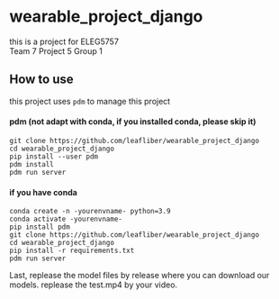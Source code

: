 # wearable_project_django

this is a project for ELEG5757  
Team 7 Project 5 Group 1

## How to use
this project uses `pdm` to manage this project

#### pdm (not adapt with conda, if you installed conda, please skip it)
```shell
git clone https://github.com/leafliber/wearable_project_django
cd wearable_project_django
pip install --user pdm
pdm install
pdm run server
```

#### if you have conda
```shell
conda create -n -yourenvname- python=3.9
conda activate -yourenvname-
pip install pdm
git clone https://github.com/leafliber/wearable_project_django
cd wearable_project_django
pip install -r requirements.txt
pdm run server
```

Last, replease the model files by release where you can download our models.
replease the test.mp4 by your video. 
